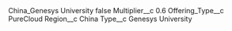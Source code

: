 <?xml version="1.0" encoding="UTF-8"?>
<CustomMetadata xmlns="http://soap.sforce.com/2006/04/metadata" xmlns:xsi="http://www.w3.org/2001/XMLSchema-instance" xmlns:xsd="http://www.w3.org/2001/XMLSchema">
    <label>China_Genesys University</label>
    <protected>false</protected>
    <values>
        <field>Multiplier__c</field>
        <value xsi:type="xsd:double">0.6</value>
    </values>
    <values>
        <field>Offering_Type__c</field>
        <value xsi:type="xsd:string">PureCloud</value>
    </values>
    <values>
        <field>Region__c</field>
        <value xsi:type="xsd:string">China</value>
    </values>
    <values>
        <field>Type__c</field>
        <value xsi:type="xsd:string">Genesys University</value>
    </values>
</CustomMetadata>
